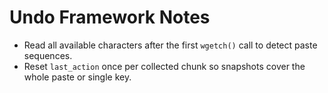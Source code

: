 # Undo Framework Notes

- Read all available characters after the first `wgetch()` call to detect paste
  sequences.
- Reset `last_action` once per collected chunk so snapshots cover the whole
  paste or single key.
